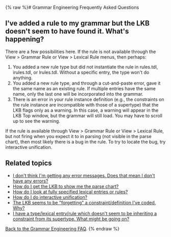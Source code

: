 {% raw %}# Grammar Engineering Frequently Asked Questions

## I've added a rule to my grammar but the LKB doesn't seem to have found it. What's happening?

There are a few possibilities here. If the rule is not available through
the View &gt; Grammar Rule or View &gt; Lexical Rule menus, then
perhaps:

1. You added a new rule type but did not instantiate the rule in
rules.tdl, irules.tdl, or lrules.tdl. Without a specific entry, the
type won't do anything.
2. You added a new rule type, and through a cut-and-paste error, gave
it the same name as an existing rule. If multiple entries have the
same name, only the last one will be incorporated into the grammar.
3. There is an error in your rule instance definition (e.g., the
constraints on the rule instance are incompatible with those of a
supertype) that the LKB flags only as a warning. In this case, a
warning will appear in the LKB Top window, but the grammar will
still load. You may have to scroll up to see the warning.

If the rule is available through View &gt; Grammar Rule or View &gt;
Lexical Rule, but not firing when you expect it to in parsing (not
visible in the parse chart), then most likely there is a bug in the
rule. To try to locate the bug, try interactive unification.

## Related topics

- [I don't think I'm getting any error messages. Does that mean I
don't have any errors?](https://blog.inductorsoftware.com/docsproto/matrix/GeFaqNoError)
- [How do I get the LKB to show me the parse chart?](https://blog.inductorsoftware.com/docsproto/matrix/GeFaqShowChart)
- [How do I look at fully specified lexical entries or
rules?](https://blog.inductorsoftware.com/docsproto/matrix/GeFaqViewEntry)
- [How do I do interactive unification?](https://blog.inductorsoftware.com/docsproto/matrix/GeFaqInteractiveUnify)
- [The LKB seems to be "forgetting" a constraint/definition I've
coded. Why?](https://blog.inductorsoftware.com/docsproto/matrix/GeFaqForgottenConstraint)
- [I have a type/lexical entry/rule which doesn't seem to be
inheriting a constraint from its supertype. What might be going
on?](https://blog.inductorsoftware.com/docsproto/matrix/GeFaqConfusingTypo)

[Back to the Grammar Engineering FAQ](/GrammarEngineeringFaq).
<update date omitted for speed>{% endraw %}